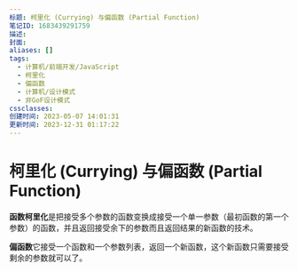 ```yaml
---
标题: 柯里化 (Currying) 与偏函数 (Partial Function)
笔记ID: 1683439291759
描述: 
封面: 
aliases: []
tags:
  - 计算机/前端开发/JavaScript
  - 柯里化
  - 偏函数
  - 计算机/设计模式
  - 非GoF设计模式
cssclasses: 
创建时间: 2023-05-07 14:01:31
更新时间: 2023-12-31 01:17:22
---
```


# 柯里化 (Currying) 与偏函数 (Partial Function)

**函数柯里化**是把接受多个参数的函数变换成接受一个单一参数（最初函数的第一个参数）的函数，并且返回接受余下的参数而且返回结果的新函数的技术。

**偏函数**它接受一个函数和一个参数列表，返回一个新函数，这个新函数只需要接受剩余的参数就可以了。
